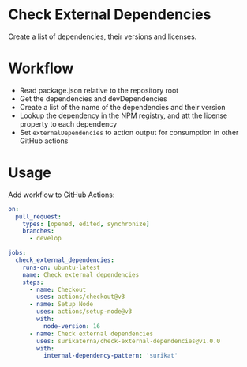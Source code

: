 Check External Dependencies
===========================

Create a list of dependencies, their versions and licenses.

# Workflow

* Read package.json relative to the repository root
* Get the dependencies and devDependencies
* Create a list of the name of the dependencies and their version
* Lookup the dependency in the NPM registry, and att the license property to each dependency
* Set `externalDependencies` to action output for consumption in other GitHub actions

# Usage

Add workflow to GitHub Actions:

```yml
on:
  pull_request:
    types: [opened, edited, synchronize]
    branches:
      - develop

jobs:
  check_external_dependencies:
    runs-on: ubuntu-latest
    name: Check external dependencies
    steps:
      - name: Checkout
        uses: actions/checkout@v3
      - name: Setup Node
        uses: actions/setup-node@v3
        with:
          node-version: 16
      - name: Check external dependencies
        uses: surikaterna/check-external-dependencies@v1.0.0
        with:
          internal-dependency-pattern: 'surikat'
```
